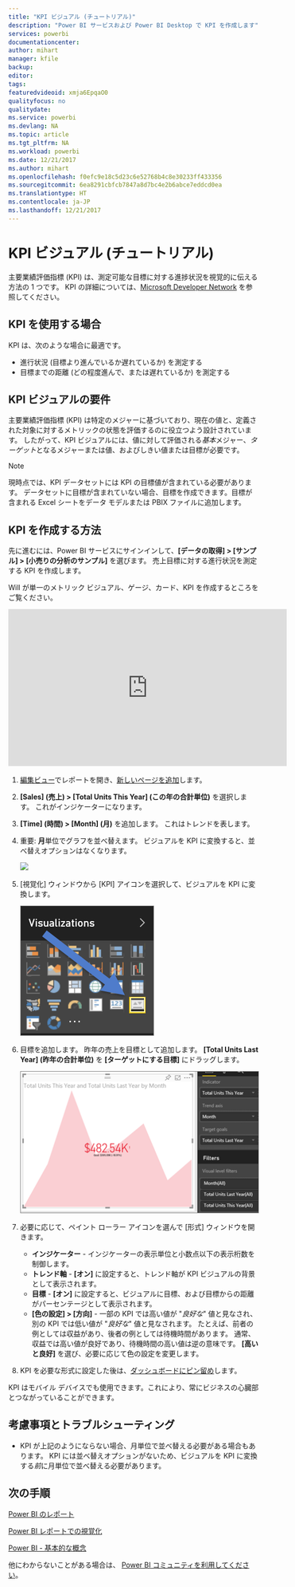 ```yaml
---
title: "KPI ビジュアル (チュートリアル)"
description: "Power BI サービスおよび Power BI Desktop で KPI を作成します"
services: powerbi
documentationcenter: 
author: mihart
manager: kfile
backup: 
editor: 
tags: 
featuredvideoid: xmja6EpqaO0
qualityfocus: no
qualitydate: 
ms.service: powerbi
ms.devlang: NA
ms.topic: article
ms.tgt_pltfrm: NA
ms.workload: powerbi
ms.date: 12/21/2017
ms.author: mihart
ms.openlocfilehash: f0efc9e18c5d23c6e52768b4c8e30233ff433356
ms.sourcegitcommit: 6ea8291cbfcb7847a8d7bc4e2b6abce7eddcd0ea
ms.translationtype: HT
ms.contentlocale: ja-JP
ms.lasthandoff: 12/21/2017
---
```

# <a name="kpi-visuals-tutorial"></a>KPI ビジュアル (チュートリアル)
主要業績評価指標 (KPI) は、測定可能な目標に対する進捗状況を視覚的に伝える方法の 1 つです。 KPI の詳細については、[Microsoft Developer Network](https://msdn.microsoft.com/library/hh272050) を参照してください。

## <a name="when-to-use-a-kpi"></a>KPI を使用する場合
KPI は、次のような場合に最適です。

* 進行状況 (目標より進んでいるか遅れているか) を測定する
* 目標までの距離 (どの程度進んで、または遅れているか) を測定する   

## <a name="kpi-visual-requirements"></a>KPI ビジュアルの要件
主要業績評価指標 (KPI) は特定のメジャーに基づいており、現在の値と、定義された対象に対するメトリックの状態を評価するのに役立つよう設計されています。 したがって、KPI ビジュアルには、値に対して評価される*基本*メジャー、*ターゲット*となるメジャーまたは値、およびしきい値または目標が必要です。

> [!NOTE]
> 現時点では、KPI データセットには KPI の目標値が含まれている必要があります。 データセットに目標が含まれていない場合、目標を作成できます。目標が含まれる Excel シートをデータ モデルまたは PBIX ファイルに追加します。
> 
> 

## <a name="how-to-create-a-kpi"></a>KPI を作成する方法
先に進むには、Power BI サービスにサインインして、**[データの取得] > [サンプル] > [小売りの分析のサンプル]** を選びます。 売上目標に対する進行状況を測定する KPI を作成します。

Will が単一のメトリック ビジュアル、ゲージ、カード、KPI を作成するところをご覧ください。

<iframe width="560" height="315" src="https://www.youtube.com/embed/xmja6EpqaO0?list=PL1N57mwBHtN0JFoKSR0n-tBkUJHeMP2cP" frameborder="0" allowfullscreen></iframe>

1. [編集ビュー](service-reading-view-and-editing-view.md)でレポートを開き、[新しいページを追加](power-bi-report-add-page.md)します。    
2. **\[Sales] \(売上) > \[Total Units This Year] \(この年の合計単位)** を選択します。  これがインジケーターになります。
3. **\[Time] \(時間) > \[Month] \(月)** を追加します。  これはトレンドを表します。
4. 重要: **月**単位でグラフを並べ替えます。 ビジュアルを KPI に変換すると、並べ替えオプションはなくなります。

    ![](media/power-bi-visualization-kpi/power-bi-sort-by-month.png)
5. [視覚化] ウィンドウから [KPI] アイコンを選択して、ビジュアルを KPI に変換します。
   
    ![](media/power-bi-visualization-kpi/power-bi-kpi-icon.png)
6. 目標を追加します。 昨年の売上を目標として追加します。 **\[Total Units Last Year] \(昨年の合計単位)** を **[ターゲットにする目標]** にドラッグします。
   
    ![](media/power-bi-visualization-kpi/power-bi-kpi.png)
7. 必要に応じて、ペイント ローラー アイコンを選んで [形式] ウィンドウを開きます。
   
   * **インジケーター** - インジケーターの表示単位と小数点以下の表示桁数を制御します。
   * **トレンド軸** - **[オン]** に設定すると、トレンド軸が KPI ビジュアルの背景として表示されます。  
   * **目標** - **[オン]** に設定すると、ビジュアルに目標、および目標からの距離がパーセンテージとして表示されます。
   * **[色の設定] > [方向]** - 一部の KPI では高い値が "*良好な*" 値と見なされ、別の KPI では低い値が "*良好な*" 値と見なされます。 たとえば、前者の例としては収益があり、後者の例としては待機時間があります。 通常、収益では高い値が良好であり、待機時間の高い値は逆の意味です。 **[高いと良好]** を選び、必要に応じて色の設定を変更します。

1. KPI を必要な形式に設定した後は、[ダッシュボードにピン留め](service-dashboard-pin-tile-from-report.md)します。

KPI はモバイル デバイスでも使用できます。これにより、常にビジネスの心臓部とつながっていることができます。

## <a name="considerations-and-troubleshooting"></a>考慮事項とトラブルシューティング
* KPI が上記のようにならない場合、月単位で並べ替える必要がある場合もあります。 KPI には並べ替えオプションがないため、ビジュアルを KPI に変換する*前*に月単位で並べ替える必要があります。

## <a name="next-steps"></a>次の手順
[Power BI のレポート](service-reports.md)

[Power BI レポートでの視覚化](power-bi-report-visualizations.md)

[Power BI - 基本的な概念](service-basic-concepts.md)

他にわからないことがある場合は、 [Power BI コミュニティを利用してください](http://community.powerbi.com/)。

